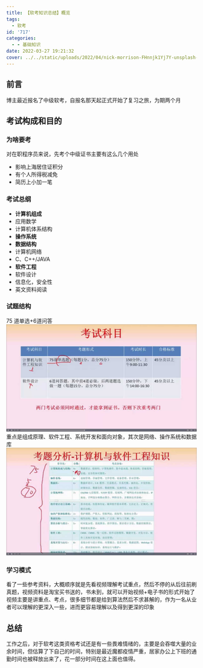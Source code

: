 ```yaml
---
title: 【软考知识总结】概览
tags:
  - 软考
id: '717'
categories:
  - - 基础知识
date: 2022-03-27 19:21:32
cover: ../../static/uploads/2022/04/nick-morrison-FHnnjk1Yj7Y-unsplash-1200x661.jpg
---
```


## 前言

博主最近报名了中级软考，自报名那天起正式开始了复习之旅，为期两个月

## 考试构成和目的

### 为啥要考

对在职程序员来说，先考个中级证书主要有这么几个用处

*   影响上海居住证积分
*   有个人所得税减免
*   简历上小加一笔

### 考试总纲

*   **计算机组成**
*   应用数学
*   计算机体系结构
*   **操作系统**
*   **数据结构**
*   计算机网络
*   C、C++/JAVA
*   **软件工程**
*   软件设计
*   信息化，安全性
*   英文资料阅读

### 试题结构

75 道单选+6道问答 [![](../static/uploads/2022/03/wp_editor_md_9443f3da310332b9336acdc0f07b89bd.jpg)](../static/uploads/2022/03/wp_editor_md_9443f3da310332b9336acdc0f07b89bd.jpg) 重点是组成原理、软件工程、系统开发和面向对象，其次是网络、操作系统和数据库 [![](../static/uploads/2022/03/wp_editor_md_66041f3dd6cfae8b4951d8f9294b582d.jpg)](../static/uploads/2022/03/wp_editor_md_66041f3dd6cfae8b4951d8f9294b582d.jpg)

### 学习模式

看了一些参考资料，大概顺序就是先看视频理解考试重点，然后不停的从后往前刷真题，视频资料是淘宝买书送的，书未到，就可以开始视频+电子书的形式开始了 视频主要是讲重点、考点，很多细节都是给到算法然后不求甚解的，作为一名从业者可以理解的更深入一些，进而更容易理解以及得到更深的印象

## 总结

工作之后，对于软考这类资格考试还是有一些畏难情绪的，主要是会吞噬大量的业余时间，但估算了下自己的时间，特别是最近魔都疫情严重，居家办公上下班的通勤时间也被释放出来了，花一部分时间在这上面也值得。